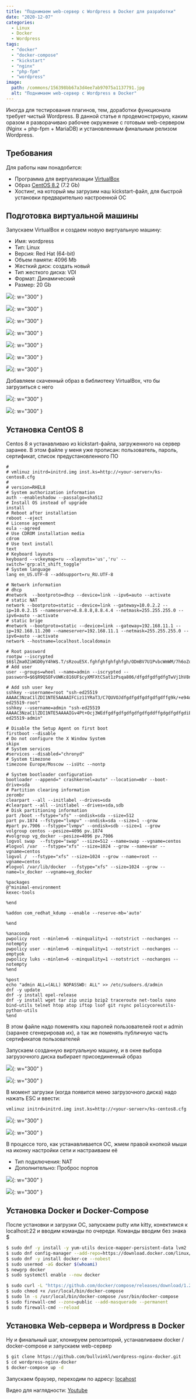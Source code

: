 ```yaml
---
title: "Поднимаем web-сервер с Wordpress в Docker для разработки"
date: "2020-12-07"
categories: 
  - Linux
  - Docker
  - Wordpress
tags: 
  - "docker"
  - "docker-compose"
  - "kickstart"
  - "nginx"
  - "php-fpm"
  - "wordpress"
image:
  path: /commons/156398bb67a3d4ee7ab97075a1137791.jpg
  alt: "Поднимаем web-сервер с Wordpress в Docker"
---
```


Иногда для тестирования плагинов, тем, доработки функционала требует чистый Wordpress. В данной статье я продемонстрирую, каким оразом я разворачиваю рабочее окружение с готовым web-сервером (Nginx + php-fpm + MariaDB) и установленным финальным релизом Wordpress.

## Требования

Для работы нам понадобится:

- Программа для виртуализации [VirtualBox](https://www.virtualbox.org/wiki/Downloads)
- Образ [CentOS 8.2](https://mirror.yandex.ru/centos/8.2.2004/isos/x86_64/CentOS-8.2.2004-x86_64-dvd1.iso) (7.2 Gb)
- Хостинг, на который мы загрузим наш kickstart-файл, для быстрой установки предварительно настроенной ОС

## Подготовка виртуальной машины

Запускаем VirtualBox и создаем новую виртуальную машину:

- Имя: wordpress
- Тип: Linux
- Версия: Red Hat (64-bit)
- Объем памяти: 4096 Mb
- Жесткий диск: создать новый
- Тип жесткого диска: VDI
- Формат: Динамический
- Размер: 20 Gb

![](/assets/img/posts/2020/12/07/wpdoc1.png){: w="300" }

![](/assets/img/posts/2020/12/07/wpdoc2.png){: w="300" }

![](/assets/img/posts/2020/12/07/wpdoc3.png){: w="300" }

![](/assets/img/posts/2020/12/07/wpdoc4.png){: w="300" }

![](/assets/img/posts/2020/12/07/wpdoc5.png){: w="300" }

![](/assets/img/posts/2020/12/07/wpdoc7.png){: w="300" }

![](/assets/img/posts/2020/12/07/wpdoc6.png){: w="300" }

Добавляем скаченный образ в библиотеку VirtualBox, что бы загрузиться с него

![](/assets/img/posts/2020/12/07/wpdoc8.png){: w="300" }

![](/assets/img/posts/2020/12/07/wpdoc9.png){: w="300" }

## Установка CentOS 8

Centos 8 я устанавливаю из kickstart-файла, загруженного на сервер заранее. В этом файле у меня уже прописан: пользователь, пароль, сертификат, список предустановленного ПО

```
#
# vmlinuz initrd=initrd.img inst.ks=http://<your-server>/ks-centos8.cfg
#
# version=RHEL8
# System authorization information
auth --enableshadow --passalgo=sha512
# Install OS instead of upgrade
install
# Reboot after installation
reboot --eject
# License agreement
eula --agreed
# Use CDROM installation media
cdrom
# Use text install
text
# Keyboard layouts
keyboard --vckeymap=ru --xlayouts='us','ru' --switch='grp:alt_shift_toggle'
# System language
lang en_US.UTF-8 --addsupport=ru_RU.UTF-8

# Network information
# dhcp
#network  --bootproto=dhcp --device=link --ipv6=auto --activate
# static NAT
network --bootproto=static --device=link --gateway=10.0.2.2 --ip=10.0.2.15 --nameserver=8.8.8.8,8.8.4.4 --netmask=255.255.255.0 --ipv6=auto --activate
# static brige
#network --bootproto=static --device=link --gateway=192.168.11.1 --ip=192.168.11.200 --nameserver=192.168.11.1 --netmask=255.255.255.0 --ipv6=auto --activate
network --hostname=localhost.localdomain

# Root password
rootpw --iscrypted $6$lZma0ZiWGD0yY4hW$.T/sRzouE5X.fghfghfghfghfgh/ODmBV7U1PvbcWmWM/7h6oZqkp.6eRDdy3x.YICI441BWk5QfVYDav7Z/
# Add user
user --groups=wheel --name=admin --iscrypted --password=$6$R9QSOFvUWKc816UF$cyXMFXtCSat1zPsqa806/dfgdfgdfgdfgTwVj1hV8nlFEXK2HrVg2C3kLTw38xPoGcy5193lhGxS7aJT/

# Add ssh user key
sshkey --username=root "ssh-ed25519 AAAAC3NzaC1lZDI1NTE5AAAAIFCiz11YRaT3/C7QUVOJdfgdfgdfgdfgdfgdffg9k/+e94dYb ed25519-root"
sshkey --username=admin "ssh-ed25519 AAAAC3NzaC1lZDI1NTE5AAAAIGv4Pt+Ocj3WEdfgdfgdfgdfgdfgdfgddffgdgdfgdfgdiEe ed25519-admin"

# Disable the Setup Agent on first boot
firstboot --disable
# Do not configure the X Window System
skipx
# System services
#services --disabled="chronyd"
# System timezone
timezone Europe/Moscow --isUtc --nontp

# System bootloader configuration
bootloader --append=" crashkernel=auto" --location=mbr --boot-drive=sda
# Partition clearing information
zerombr
clearpart --all --initlabel --drives=sda
#clearpart --all --initlabel --drives=sda,sdb
# Disk partitioning information
part /boot --fstype="xfs" --ondisk=sda --size=512
part pv.1874 --fstype="lvmpv" --ondisk=sda --size=1 --grow
#part pv.7906 --fstype="lvmpv" --ondisk=sdb --size=1 --grow
volgroup centos --pesize=4096 pv.1874
#volgroup vg_docker --pesize=4096 pv.7906
logvol swap  --fstype="swap" --size=512 --name=swap --vgname=centos
#logvol /var  --fstype="xfs" --size=1024 --grow --name=var --vgname=centos
logvol /  --fstype="xfs" --size=1024 --grow --name=root --vgname=centos
#logvol /var/lib/docker  --fstype="xfs" --size=1024 --grow --name=lv_docker --vgname=vg_docker

%packages
@^minimal-environment
kexec-tools

%end

%addon com_redhat_kdump --enable --reserve-mb='auto'

%end

%anaconda
pwpolicy root --minlen=6 --minquality=1 --notstrict --nochanges --notempty
pwpolicy user --minlen=6 --minquality=1 --notstrict --nochanges --emptyok
pwpolicy luks --minlen=6 --minquality=1 --notstrict --nochanges --notempty
%end

%post
echo "admin ALL=(ALL) NOPASSWD: ALL" >> /etc/sudoers.d/admin
dnf -y update
dnf -y install epel-release
dnf -y install wget tar zip unzip bzip2 traceroute net-tools nano bind-utils telnet htop atop iftop lsof git rsync policycoreutils-python-utils
%end
```

В этом файле надо поменять хэш паролей пользователей root и admin (заранее сгенерировав их), а так же поменять публичную часть сертификатов пользователей

Запускаем созданную виртуальную машину, и в окне выбора загрузочного диска выбирает присоединенный образ

![](/assets/img/posts/2020/12/07/wpdoc10.png){: w="300" }

![](/assets/img/posts/2020/12/07/wpdoc11.png){: w="300" }

В момент загрузки (когда появится меню загрузочного диска) надо нажать ESC и ввести:

```
vmlinuz initrd=initrd.img inst.ks=http://<your-server>/ks-centos8.cfg
```

![](/assets/img/posts/2020/12/07/wpdoc12.png){: w="300" }

![](/assets/img/posts/2020/12/07/wpdoc13.png){: w="300" }

В процессе того, как устанавливается ОС, жмем правой кнопкой мыши на иконку настройки сети и настраиваем её

- Тип подключения: NAT
- Дополнительно: Проброс портов

![](/assets/img/posts/2020/12/07/wpdoc14.png){: w="300" }

![](/assets/img/posts/2020/12/07/wpdoc15.png){: w="300" }

## Установка Docker и Docker-Compose

После установки и загрузки ОС, запускаем putty или kitty, конектимся к localhost:22 и вводим команды по очереди. Команды вводим без знака $

```sh
$ sudo dnf -y install -y yum-utils device-mapper-persistent-data lvm2
$ sudo dnf config-manager --add-repo=https://download.docker.com/linux/centos/docker-ce.repo
$ sudo dnf -y install docker-ce --nobest
$ sudo usermod -aG docker $(whoami)
$ newgrp docker
$ sudo systemctl enable --now docker
```

```sh
$ sudo curl -L "https://github.com/docker/compose/releases/download/1.26.2/docker-compose-$(uname -s)-$(uname -m)" -o /usr/local/bin/docker-compose
$ sudo chmod +x /usr/local/bin/docker-compose
$ sudo ln -s /usr/local/bin/docker-compose /usr/bin/docker-compose
$ sudo firewall-cmd --zone=public --add-masquerade --permanent
$ sudo firewall-cmd --reload
```

## Установка Web-сервера и Wordpress в Docker

Ну и финальный шаг, клонируем репозиторий, устанавливаем docker / docker-compose и запускаем web-сервер

```sh
$ git clone https://github.com/bullvinkl/wordpress-nginx-docker.git
$ cd wordpress-nginx-docker
$ docker-compose up -d
```

Запускаем браузер, переходим по адресу: [locahost](http://localhost)

Видео для наглядности: [Youtube](https://youtu.be/Pz-YLLzkEBQ)
